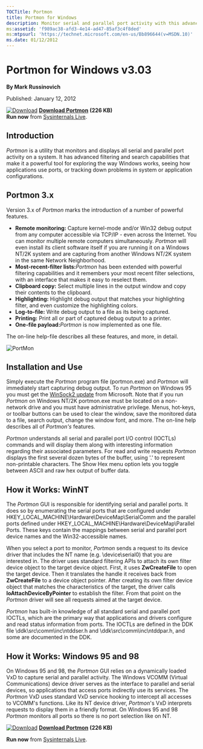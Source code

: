 ```yaml
--- 
TOCTitle: Portmon
title: Portmon for Windows
description: Monitor serial and parallel port activity with this advanced monitoring tool. 
ms:assetid: 'f989ac38-afd3-4e14-ad47-85af3c4f8ded'
ms:mtpsurl: 'https://technet.microsoft.com/en-us/Bb896644(v=MSDN.10)'
ms.date: 01/12/2012
---
```


Portmon for Windows v3.03
=========================

**By Mark Russinovich**

Published: January 12, 2012

[![Download](/media/landing/sysinternals/download_sm.png)](https://download.sysinternals.com/files/PortMon.zip) [**Download Portmon**](https://download.sysinternals.com/files/PortMon.zip) **(226 KB)**  
**Run now** from [Sysinternals Live](https://live.sysinternals.com/portmon.exe).


## Introduction

*Portmon* is a utility that monitors and displays all serial and
parallel port activity on a system. It has advanced filtering and search
capabilities that make it a powerful tool for exploring the way Windows
works, seeing how applications use ports, or tracking down problems in
system or application configurations.  

## Portmon 3.x

Version 3.x of *Portmon* marks the introduction of a number of powerful
features.

- **Remote monitoring:** Capture kernel-mode and/or Win32 debug output
  from any computer accessible via TCP/IP - even across the Internet.
  You can monitor multiple remote computers simultaneously. *Portmon*
  will even install its client software itself if you are running it
  on a Windows NT/2K system and are capturing from another Windows
  NT/2K system in the same Network Neighborhood.
- **Most-recent-filter lists:**<em>Portmon</em> has been extended with
  powerful filtering capabilities and it remembers your most recent
  filter selections, with an interface that makes it easy to reselect
  them.
- **Clipboard copy:** Select multiple lines in the output window and
  copy their contents to the clipboard.
- **Highlighting:** Highlight debug output that matches your
  highlighting filter, and even customize the highlighting colors.
- **Log-to-file:** Write debug output to a file as its being captured.
- **Printing:** Print all or part of captured debug output to a
  printer.
- **One-file payload:**<em>Portmon</em> is now implemented as one file.

The on-line help-file describes all these features, and more, in detail.

![PortMon](/media/landing/sysinternals/PortMon.gif)  

## Installation and Use

Simply execute the *Portmon* program file (portmon.exe) and *Portmon*
will immediately start capturing debug output. To run *Portmon* on
Windows 95 you must get the [WinSock2
update](https://support.microsoft.com/kb/177719) from Microsoft. Note
that if you run *Portmon* on Windows NT/2K portmon.exe must be located
on a non-network drive and you must have administrative privilege.
Menus, hot-keys, or toolbar buttons can be used to clear the window,
save the monitored data to a file, search output, change the window
font, and more. The on-line help describes all of *Portmon's* features.

*Portmon* understands all serial and parallel port I/O control (IOCTLs)
commands and will display them along with interesting information
regarding their associated parameters. For read and write requests
*Portmon* displays the first several dozen bytes of the buffer, using
'.' to represent non-printable characters. The Show Hex menu option lets
you toggle between ASCII and raw hex output of buffer data.  
  

## How it Works: WinNT

The *Portmon* GUI is responsible for identifying serial and parallel
ports. It does so by enumerating the serial ports that are configured
under HKEY\_LOCAL\_MACHINE\\Hardware\\DeviceMap\\SerialComm and the
parallel ports defined under
HKEY\_LOCAL\_MACHINE\\Hardware\\DeviceMap\\Parallel Ports. These keys
contain the mappings between serial and parallel port device names and
the Win32-accessible names.

When you select a port to monitor, *Portmon* sends a request to its
device driver that includes the NT name (e.g. \\device\\serial0) that
you are interested in. The driver uses standard filtering APIs to attach
its own filter device object to the target device object. First, it uses
**ZwCreateFile** to open the target device. Then it translates the
handle it receives back from **ZwCreateFile** to a device object
pointer. After creating its own filter device object that matches the
characteristics of the target, the driver calls
**IoAttachDeviceByPointer** to establish the filter. From that point on
the *Portmon* driver will see all requests aimed at the target device.

*Portmon* has built-in knowledge of all standard serial and parallel
port IOCTLs, which are the primary way that applications and drivers
configure and read status information from ports. The IOCTLs are defined
in the DDK file \\ddk\\src\\comm\\inc\\ntddser.h and
\\ddk\\src\\comm\\inc\\ntddpar.h, and some are documented in the DDK.  
  

## How it Works: Windows 95 and 98

On Windows 95 and 98, the *Portmon* GUI relies on a dynamically loaded
VxD to capture serial and parallel activity. The Windows VCOMM (Virtual
Communications) device driver serves as the interface to parallel and
serial devices, so applications that access ports indirectly use its
services. The *Portmon* VxD uses standard VxD service hooking to
intercept all accesses to VCOMM's functions. Like its NT device driver,
*Portmon*'s VxD interprets requests to display them in a friendly
format. On Windows 95 and 98 *Portmon* monitors all ports so there is no
port selection like on NT.  
  
[![Download](/media/landing/sysinternals/download_sm.png)](https://download.sysinternals.com/files/PortMon.zip) [**Download Portmon**](https://download.sysinternals.com/files/PortMon.zip) **(226 KB)** 

**Run now** from [Sysinternals Live](https://live.sysinternals.com/portmon.exe).